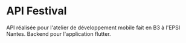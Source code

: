 # API Festival
API réalisée pour l'atelier de développement mobile fait en B3 à l'EPSI Nantes.
Backend pour l'application flutter.
